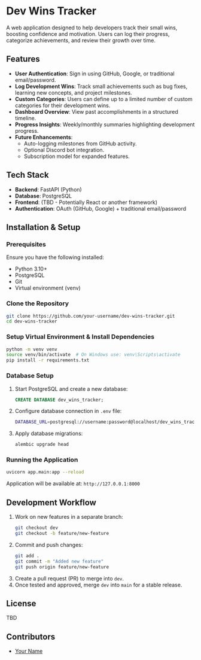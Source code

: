 # Dev Wins Tracker

A web application designed to help developers track their small wins, boosting confidence and motivation. Users can log their progress, categorize achievements, and review their growth over time.

## Features
- **User Authentication**: Sign in using GitHub, Google, or traditional email/password.
- **Log Development Wins**: Track small achievements such as bug fixes, learning new concepts, and project milestones.
- **Custom Categories**: Users can define up to a limited number of custom categories for their development wins.
- **Dashboard Overview**: View past accomplishments in a structured timeline.
- **Progress Insights**: Weekly/monthly summaries highlighting development progress.
- **Future Enhancements**:
  - Auto-logging milestones from GitHub activity.
  - Optional Discord bot integration.
  - Subscription model for expanded features.

## Tech Stack
- **Backend**: FastAPI (Python)
- **Database**: PostgreSQL
- **Frontend**: (TBD - Potentially React or another framework)
- **Authentication**: OAuth (GitHub, Google) + traditional email/password

## Installation & Setup
### Prerequisites
Ensure you have the following installed:
- Python 3.10+
- PostgreSQL
- Git
- Virtual environment (venv)

### Clone the Repository
```sh
git clone https://github.com/your-username/dev-wins-tracker.git
cd dev-wins-tracker
```

### Setup Virtual Environment & Install Dependencies
```sh
python -m venv venv
source venv/bin/activate  # On Windows use: venv\Scripts\activate
pip install -r requirements.txt
```

### Database Setup
1. Start PostgreSQL and create a new database:
   ```sql
   CREATE DATABASE dev_wins_tracker;
   ```
2. Configure database connection in `.env` file:
   ```sh
   DATABASE_URL=postgresql://username:password@localhost/dev_wins_tracker
   ```
3. Apply database migrations:
   ```sh
   alembic upgrade head
   ```

### Running the Application
```sh
uvicorn app.main:app --reload
```
Application will be available at: `http://127.0.0.1:8000`

## Development Workflow
1. Work on new features in a separate branch:
   ```sh
   git checkout dev
   git checkout -b feature/new-feature
   ```
2. Commit and push changes:
   ```sh
   git add .
   git commit -m "Added new feature"
   git push origin feature/new-feature
   ```
3. Create a pull request (PR) to merge into `dev`.
4. Once tested and approved, merge `dev` into `main` for a stable release.

## License
TBD

## Contributors
- [Your Name](https://github.com/your-username)

